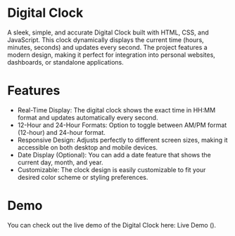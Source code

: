 # Digital Clock
A sleek, simple, and accurate Digital Clock built with HTML, CSS, and JavaScript. This clock dynamically displays the current time (hours, minutes, seconds) and updates every second. The project features a modern design, making it perfect for integration into personal websites, dashboards, or standalone applications.

# Features
* Real-Time Display: The digital clock shows the exact time in HH:MM
format and updates automatically every second.
* 12-Hour and 24-Hour Formats: Option to toggle between AM/PM format (12-hour) and 24-hour format.
* Responsive Design: Adjusts perfectly to different screen sizes, making it accessible on both desktop and mobile devices.
* Date Display (Optional): You can add a date feature that shows the current day, month, and year.
* Customizable: The clock design is easily customizable to fit your desired color scheme or styling preferences.

# Demo
You can check out the live demo of the Digital Clock here: Live Demo ().

